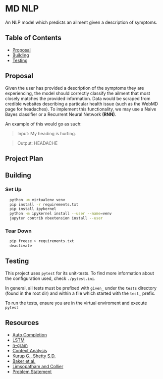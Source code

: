 # MD NLP

An NLP model which predicts an ailment given a description of symptoms.

## Table of Contents

- [Proposal](#proposal)
- [Building](#building)
- [Testing](#testing)

## Proposal

Given the user has provided a description of the symptoms they are experiencing, the model should
correctly classify the ailment that most closely matches the provided information. Data would be scraped
from credible websites describing a particular health issue (such as the WebMD page for headaches). To
implement this functionality, we may use a Naive Bayes classifier or a Recurrent Neural Network **(RNN)**.

An example of this would go as such:

> Input: My heading is hurting.

> Output: HEADACHE

## Project Plan

## Building

### Set Up 
```bash
  python -m virtualenv venv
  pip install -r requirements.txt
  pip install ipykernel
  python -m ipykernel install --user --name=venv
  jupyter contrib nbextension install --user
```

### Tear Down
```bash
  pip freeze > requirements.txt 
  deactivate
```

## Testing

This project uses `pytest` for its unit-tests.
To find more information about the configuration used, check `./pytest.ini`.

In general, all tests must be prefixed with `given_` under the `tests` directory (found in the root dir)
and within a file which started with the `test_` prefix.

To run the tests, ensure you are in the virtual enviroment and execute `pytest`

## Resources

- [Auto Completion](https://modeling-languages.com/nlp-architecture-model-autocompletion-domain/)
- [LSTM](https://colah.github.io/posts/2015-08-Understanding-LSTMs/)
- [n-gram](https://en.wikipedia.org/wiki/N-gram#:~:text=In%20the%20fields%20of%20computational,a%20text%20or%20speech%20corpus.)
- [Context Analysis](http://www.lexalytics.com/lexablog/context-analysis-nlps)
- [Kurup G., Shetty S.D.](https://link.springer.com/chapter/10.1007/978-981-16-2543-5_22)
- [Baker et al.](https://aclanthology.org/W16-5101.pdf)
- [Limsopatham and Collier](https://aclanthology.org/P16-1096.pdf)
- [Problem Statement](https://www.wect.com/2019/06/24/study-finds-us-citizens-turn-google-before-their-doctor/)
